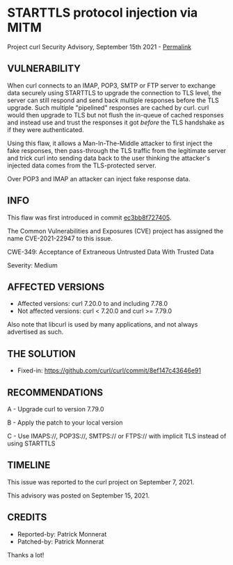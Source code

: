 STARTTLS protocol injection via MITM
====================================

Project curl Security Advisory, September 15th 2021 -
[Permalink](https://curl.se/docs/CVE-2021-22947.html)

VULNERABILITY
-------------

When curl connects to an IMAP, POP3, SMTP or FTP server to exchange data
securely using STARTTLS to upgrade the connection to TLS level, the server can
still respond and send back multiple responses before the TLS upgrade. Such
multiple "pipelined" responses are cached by curl. curl would then upgrade to
TLS but not flush the in-queue of cached responses and instead use and trust
the responses it got *before* the TLS handshake as if they were authenticated.

Using this flaw, it allows a Man-In-The-Middle attacker to first inject the
fake responses, then pass-through the TLS traffic from the legitimate server
and trick curl into sending data back to the user thinking the attacker's
injected data comes from the TLS-protected server.

Over POP3 and IMAP an attacker can inject fake response data.

INFO
----

This flaw was first introduced in commit
[ec3bb8f727405](https://github.com/curl/curl/commit/ec3bb8f727405).

The Common Vulnerabilities and Exposures (CVE) project has assigned the name
CVE-2021-22947 to this issue.

CWE-349: Acceptance of Extraneous Untrusted Data With Trusted Data

Severity: Medium

AFFECTED VERSIONS
-----------------

- Affected versions: curl 7.20.0 to and including 7.78.0
- Not affected versions: curl < 7.20.0 and curl >= 7.79.0

Also note that libcurl is used by many applications, and not always advertised
as such.

THE SOLUTION
------------

- Fixed-in: https://github.com/curl/curl/commit/8ef147c43646e91

RECOMMENDATIONS
--------------

 A - Upgrade curl to version 7.79.0

 B - Apply the patch to your local version
 
 C - Use IMAPS://, POP3S://, SMTPS:// or FTPS:// with implicit TLS instead of
 using STARTTLS
 
TIMELINE
--------

This issue was reported to the curl project on September 7, 2021.

This advisory was posted on September 15, 2021.

CREDITS
-------

- Reported-by: Patrick Monnerat
- Patched-by: Patrick Monnerat

Thanks a lot!
